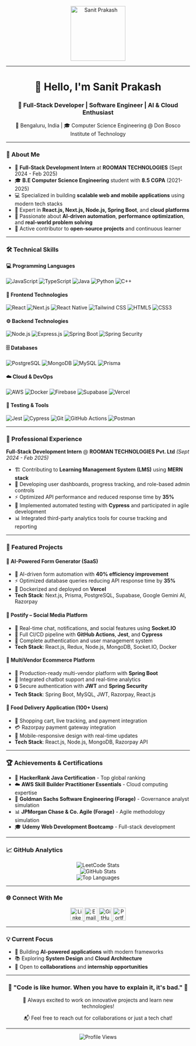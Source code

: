 <div align="center">
  <img height="150" src="https://encrypted-tbn0.gstatic.com/images?q=tbn:ANd9GcSyhVpdY3T94f4x7IP6hu7DAI_CMzm6syA1Gw&s" alt="Sanit Prakash" />
</div>

---

<div align="center">
  <h1>👋 Hello, I'm Sanit Prakash</h1>
  <h3>🚀 Full-Stack Developer | Software Engineer | AI & Cloud Enthusiast</h3>
  <p>📍 Bengaluru, India | 🎓 Computer Science Engineering @ Don Bosco Institute of Technology</p>
</div>

---

### **🌟 About Me**

- 💼 **Full-Stack Development Intern** at **ROOMAN TECHNOLOGIES** (Sept 2024 - Feb 2025)
- 🎓 **B.E Computer Science Engineering** student with **8.5 CGPA** (2021-2025)
- 💻 Specialized in building **scalable web and mobile applications** using modern tech stacks
- 🔧 Expert in **React.js, Next.js, Node.js, Spring Boot**, and **cloud platforms**
- 🚀 Passionate about **AI-driven automation**, **performance optimization**, and **real-world problem solving**
- 🌱 Active contributor to **open-source projects** and continuous learner

---

### **🛠️ Technical Skills**

#### **💻 Programming Languages**
![JavaScript](https://img.shields.io/badge/-JavaScript-F7DF1E?style=flat-square&logo=javascript&logoColor=black)
![TypeScript](https://img.shields.io/badge/-TypeScript-3178C6?style=flat-square&logo=typescript&logoColor=white)
![Java](https://img.shields.io/badge/-Java-007396?style=flat-square&logo=java&logoColor=white)
![Python](https://img.shields.io/badge/-Python-3776AB?style=flat-square&logo=python&logoColor=white)
![C++](https://img.shields.io/badge/-C++-00599C?style=flat-square&logo=c%2B%2B&logoColor=white)

#### **🎨 Frontend Technologies**
![React](https://img.shields.io/badge/-React-61DAFB?style=flat-square&logo=react&logoColor=black)
![Next.js](https://img.shields.io/badge/-Next.js-000000?style=flat-square&logo=next.js&logoColor=white)
![React Native](https://img.shields.io/badge/-React_Native-61DAFB?style=flat-square&logo=react&logoColor=black)
![Tailwind CSS](https://img.shields.io/badge/-Tailwind_CSS-38B2AC?style=flat-square&logo=tailwind-css&logoColor=white)
![HTML5](https://img.shields.io/badge/-HTML5-E34F26?style=flat-square&logo=html5&logoColor=white)
![CSS3](https://img.shields.io/badge/-CSS3-1572B6?style=flat-square&logo=css3&logoColor=white)

#### **⚙️ Backend Technologies**
![Node.js](https://img.shields.io/badge/-Node.js-339933?style=flat-square&logo=node.js&logoColor=white)
![Express.js](https://img.shields.io/badge/-Express.js-000000?style=flat-square&logo=express&logoColor=white)
![Spring Boot](https://img.shields.io/badge/-Spring_Boot-6DB33F?style=flat-square&logo=spring-boot&logoColor=white)
![Spring Security](https://img.shields.io/badge/-Spring_Security-6DB33F?style=flat-square&logo=spring&logoColor=white)

#### **🗄️ Databases**
![PostgreSQL](https://img.shields.io/badge/-PostgreSQL-336791?style=flat-square&logo=postgresql&logoColor=white)
![MongoDB](https://img.shields.io/badge/-MongoDB-47A248?style=flat-square&logo=mongodb&logoColor=white)
![MySQL](https://img.shields.io/badge/-MySQL-4479A1?style=flat-square&logo=mysql&logoColor=white)
![Prisma](https://img.shields.io/badge/-Prisma-2D3748?style=flat-square&logo=prisma&logoColor=white)

#### **☁️ Cloud & DevOps**
![AWS](https://img.shields.io/badge/-AWS-232F3E?style=flat-square&logo=amazon-aws&logoColor=white)
![Docker](https://img.shields.io/badge/-Docker-2496ED?style=flat-square&logo=docker&logoColor=white)
![Firebase](https://img.shields.io/badge/-Firebase-FFCA28?style=flat-square&logo=firebase&logoColor=black)
![Supabase](https://img.shields.io/badge/-Supabase-3ECF8E?style=flat-square&logo=supabase&logoColor=white)
![Vercel](https://img.shields.io/badge/-Vercel-000000?style=flat-square&logo=vercel&logoColor=white)

#### **🧪 Testing & Tools**
![Jest](https://img.shields.io/badge/-Jest-C21325?style=flat-square&logo=jest&logoColor=white)
![Cypress](https://img.shields.io/badge/-Cypress-17202C?style=flat-square&logo=cypress&logoColor=white)
![Git](https://img.shields.io/badge/-Git-F05032?style=flat-square&logo=git&logoColor=white)
![GitHub Actions](https://img.shields.io/badge/-GitHub_Actions-2088FF?style=flat-square&logo=github-actions&logoColor=white)
![Postman](https://img.shields.io/badge/-Postman-FF6C37?style=flat-square&logo=postman&logoColor=white)

---

### **💼 Professional Experience**

**Full-Stack Development Intern** @ **ROOMAN TECHNOLOGIES Pvt. Ltd** *(Sept 2024 - Feb 2025)*
- 🏗️ Contributing to **Learning Management System (LMS)** using **MERN stack**
- 🚀 Developing user dashboards, progress tracking, and role-based admin controls
- ⚡ Optimized API performance and reduced response time by **35%**
- 🧪 Implemented automated testing with **Cypress** and participated in agile development
- 📊 Integrated third-party analytics tools for course tracking and reporting

---

### **🚀 Featured Projects**

#### **🤖 AI-Powered Form Generator (SaaS)**
- 📝 AI-driven form automation with **40% efficiency improvement**
- ⚡ Optimized database queries reducing API response time by **35%**
- 🐳 Dockerized and deployed on **Vercel**
- **Tech Stack**: Next.js, Prisma, PostgreSQL, Supabase, Google Gemini AI, Razorpay

#### **📱 Postify – Social Media Platform**
- 💬 Real-time chat, notifications, and social features using **Socket.IO**
- 🧪 Full CI/CD pipeline with **GitHub Actions**, **Jest**, and **Cypress**
- 🔐 Complete authentication and user management system
- **Tech Stack**: React.js, Redux, Node.js, MongoDB, Socket.IO, Docker

#### **🛒 MultiVendor Ecommerce Platform**
- 🏪 Production-ready multi-vendor platform with **Spring Boot**
- 🤖 Integrated chatbot support and real-time analytics
- 🔒 Secure authentication with **JWT** and **Spring Security**
- **Tech Stack**: Spring Boot, MySQL, JWT, Razorpay, React.js

#### **🍔 Food Delivery Application (100+ Users)**
- 🛒 Shopping cart, live tracking, and payment integration
- 💳 Razorpay payment gateway integration
- 📱 Mobile-responsive design with real-time updates
- **Tech Stack**: React.js, Node.js, MongoDB, Razorpay API

---

### **🏆 Achievements & Certifications**

- 🥇 **HackerRank Java Certification** - Top global ranking
- ☁️ **AWS Skill Builder Practitioner Essentials** - Cloud computing expertise
- 💼 **Goldman Sachs Software Engineering (Forage)** - Governance analyst simulation
- 📊 **JPMorgan Chase & Co. Agile (Forage)** - Agile methodology simulation
- 🎓 **Udemy Web Development Bootcamp** - Full-stack development

---

### **📈 GitHub Analytics**

<div align="center">
  <img src="https://leetcard.jacoblin.cool/Sanit_prakash?ext=heatmap" alt="LeetCode Stats" />
</div>

<div align="center">
  <img src="https://github-readme-stats.vercel.app/api?username=SANITPRAKASH&show_icons=true&theme=tokyonight&count_private=true" alt="GitHub Stats" />
</div>

<div align="center">
  <img src="https://github-readme-stats.vercel.app/api/top-langs/?username=SANITPRAKASH&layout=compact&theme=tokyonight" alt="Top Languages" />
</div>

---

### **🌐 Connect With Me**

<div align="center">
  <a href="https://www.linkedin.com/in/sanit-prakash" target="_blank">
    <img src="https://img.shields.io/badge/LinkedIn-0077B5?style=for-the-badge&logo=linkedin&logoColor=white" height="35" alt="LinkedIn" />
  </a>
  <a href="mailto:sanitprakash@outlook.com" target="_blank">
    <img src="https://img.shields.io/badge/Email-D14836?style=for-the-badge&logo=gmail&logoColor=white" height="35" alt="Email" />
  </a>
  <a href="https://github.com/SANITPRAKASH" target="_blank">
    <img src="https://img.shields.io/badge/GitHub-100000?style=for-the-badge&logo=github&logoColor=white" height="35" alt="GitHub" />
  </a>
  <a href="#" target="_blank">
    <img src="https://img.shields.io/badge/Portfolio-FF5722?style=for-the-badge&logo=google-chrome&logoColor=white" height="35" alt="Portfolio" />
  </a>
</div>

---

### **💡 Current Focus**


- 🌟 Building **AI-powered applications** with modern frameworks
- 📚 Exploring **System Design** and **Cloud Architecture**
- 🚀 Open to **collaborations** and **internship opportunities**

---

<div align="center">
  <h3>🚀 "Code is like humor. When you have to explain it, it's bad." 🚀</h3>
  <p>💫 Always excited to work on innovative projects and learn new technologies!</p>
  <p>📬 Feel free to reach out for collaborations or just a tech chat!</p>
</div>

---

<div align="center">
  <img src="https://komarev.com/ghpvc/?username=SANITPRAKASH&color=brightgreen&style=flat-square&label=Profile+Views" alt="Profile Views" />
</div>
